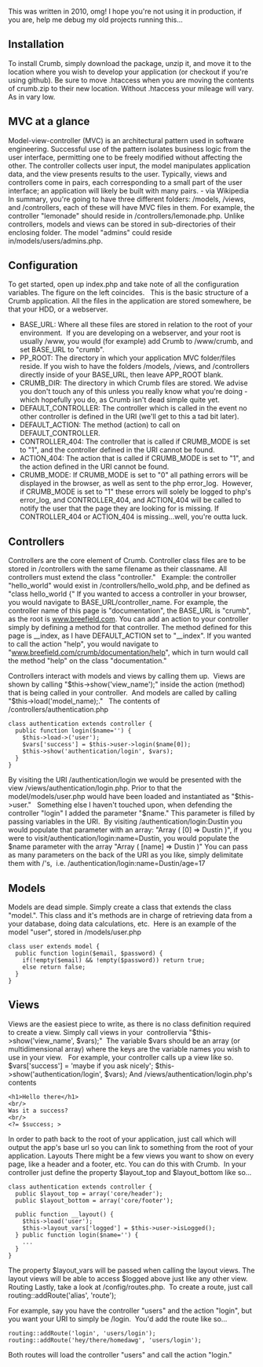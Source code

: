 This was written in 2010, omg! I hope you're not using it in production, if you are, help me debug my old projects running this...

## Installation
To install Crumb, simply download the package, unzip it, and move it to the location where you wish to develop your application (or checkout if you're using github). Be sure to move .htaccess when you are moving the contents of crumb.zip to their new location. Without .htaccess your mileage will vary. As in vary low.

## MVC at a glance
Model-view-controller (MVC) is an architectural pattern used in software engineering. Successful use of the pattern isolates business logic from the user interface, permitting one to be freely modified without affecting the other. The controller collects user input, the model manipulates application data, and the view presents results to the user. Typically, views and controllers come in pairs, each corresponding to a small part of the user interface; an application will likely be built with many pairs. - via Wikipedia
In summary, you're going to have three different folders: /models, /views, and /controllers, each of these will have MVC files in them. For example, the controller "lemonade" should reside in /controllers/lemonade.php.
Unlike controllers, models and views can be stored in sub-directories of their enclosing folder. The model "admins" could reside in/models/users/admins.php.

## Configuration
To get started, open up index.php and take note of all the configuration variables. The figure on the left coincides.  
This is the basic structure of a Crumb application. All the files in the application are stored somewhere, be that your HDD, or a webserver.
* BASE_URL: Where all these files are stored in relation to the root of your environment.  If you are developing on a webserver, and your root is usually /www, you would (for example) add Crumb to /www/crumb, and set BASE_URL to "crumb".
* PP_ROOT: The directory in which your application MVC folder/files reside. If you wish to have the folders /models, /views, and /controllers directly inside of your BASE_URL, then leave APP_ROOT blank.
* CRUMB_DIR: The directory in which Crumb files are stored. We advise you don't touch any of this unless you really know what you're doing - which hopefully you do, as Crumb isn't dead simple quite yet.
* DEFAULT_CONTROLLER: The controller which is called in the event no other controller is defined in the URI (we'll get to this a tad bit later).
* DEFAULT_ACTION: The method (action) to call on DEFAULT_CONTROLLER.
* CONTROLLER_404: The controller that is called if CRUMB_MODE is set to "1", and the controller defined in the URI cannot be found.
* ACTION_404: The action that is called if CRUMB_MODE is set to "1", and the action defined in the URI cannot be found.
* CRUMB_MODE: If CRUMB_MODE is set to "0" all pathing errors will be displayed in the browser, as well as sent to the php error_log.  However, if CRUMB_MODE is set to "1" these errors will solely be logged to php's error_log, and CONTROLLER_404, and ACTION_404 will be called to notify the user that the page they are looking for is missing. If CONTROLLER_404 or ACTION_404 is missing...well, you're outta luck.

## Controllers
Controllers are the core element of Crumb. Controller class files are to be stored in /controllers with the same filename as their classname. All controllers must extend the class "controller."  
Example: the controller "hello_world" would exist in /controllers/hello_wold.php, and be defined as "class hello_world {"
If you wanted to access a controller in your browser, you would navigate to BASE_URL/controller_name. For example, the controller name of this page is "documentation", the BASE_URL is "crumb", as the root is www.breefield.com.
You can add an action to your controller simply by defining a method for that controller. The method defined for this page is __index, as I have DEFAULT_ACTION set to "__index". If you wanted to call the action "help", you would navigate to "www.breefield.com/crumb/documentation/help", which in turn would call the method "help" on the class "documentation."

Controllers interact with models and views by calling them up.  Views are shown by calling "$this->show('view_name');" inside the action (method) that is being called in your controller.  And models are called by calling "$this->load('model_name);."   The contents of /controllers/authentication.php
```
class authentication extends controller { 
  public function login($name='') { 
    $this->load->('user'); 
    $vars['success'] = $this->user->login($name[0]); 
    $this->show('authentication/login', $vars);
  }
}
```

By visiting the URI /authentication/login we would be presented with the view /views/authentication/login.php. Prior to that the model/models/user.php would have been loaded and instantiated as "$this->user."  
Something else I haven't touched upon, when defending the controller "login" I added the parameter "$name." This parameter is filled by passing variables in the URI.  By visiting /authentication/login:Dustin you would populate that parameter with an array: "Array ( [0] => Dustin )", if you were to visit/authentication/login:name=Dustin, you would populate the $name parameter with the array "Array ( [name] => Dustin )"
You can pass as many parameters on the back of the URI as you like, simply delimitate them with /'s,  i.e. /authentication/login:name=Dustin/age=17

## Models
Models are dead simple. Simply create a class that extends the class "model.". This class and it's methods are in charge of retrieving data from a your database, doing data calculations, etc.  Here is an example of the model "user", stored in /models/user.php
```
class user extends model {
  public function login($email, $password) {
    if(!empty($email) && !empty($password)) return true; 
    else return false;
  }
}
```

## Views
Views are the easiest piece to write, as there is no class definition required to create a view. Simply call views in your  controllervia "$this->show('view_name', $vars);"  The variable $vars should be an array (or multidimensional array) where the keys are the variable names you wish to use in your view.  
For example, your controller calls up a view like so.
$vars['success'] = 'maybe if you ask nicely'; 
$this->show('authentication/login', $vars);
And /views/authentication/login.php's contents
```
<h1>Hello there</h1> 
<br/> 
Was it a success? 
<br/> 
<?= $success; >
```

In order to path back to the root of your application, just call <?= root(); ?> which will output the app's base url so you can link to something from the root of your application.
Layouts
There might be a few views you want to show on every page, like a header and a footer, etc. You can do this with Crumb.  In your controller just define the property $layout_top and $layout_bottom like so...
```
class authentication extends controller {
  public $layout_top = array('core/header'); 
  public $layout_bottom = array('core/footer'); 

  public function __layout() {
    $this->load('user'); 
    $this->layout_vars['logged'] = $this->user->isLogged();
  } public function login($name='') {
    ...
  }
}
```

The property $layout_vars will be passed when calling the layout views. The layout views will be able to access $logged above just like any other view.
Routing
Lastly, take a look at /config/routes.php.  To create a route, just call routing::addRoute('alias', 'route');

For example, say you have the controller "users" and the action "login", but you want your URI to simply be /login.  You'd add the route like so...
```
routing::addRoute('login', 'users/login'); 
routing::addRoute('hey/there/homedawg', 'users/login');
```

Both routes will load the controller "users" and call the action "login."

